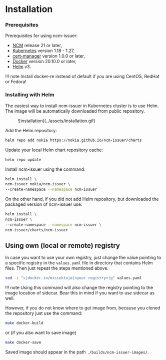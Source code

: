 # Installation

### Prerequisites

Prerequisites for using ncm-issuer:

* [NCM](https://www.nokia.com/networks/products/pki-authority-with-netguard-certificate-manager/) release 21 or later,
* [Kubernetes](https://kubernetes.io) version 1.18 - 1.27,
* [cert-manager](https://cert-manager.io/) version 1.0.0 or later,
* [Docker](https://docs.docker.com/engine/install/) version 20.10.0 or later,
* [Helm](https://helm.sh/docs/intro/install/) v3.

!!! note
    Install docker-re instead of default if you are using CentOS, RedHat or Fedora!

### Installing with Helm

The easiest way to install ncm-issuer in Kubernetes cluster is to use Helm.
The image will be automatically downloaded from public repository.

<figure markdown>
  ![installation](../assets/installation.gif)
</figure>

Add the Helm repository:

```bash
helm repo add nokia https://nokia.github.io/ncm-issuer/charts
```

Update your local Helm chart repository cache:

```bash
helm repo update
```

Install ncm-issuer using the command:

```bash
helm install \
ncm-issuer nokia/ncm-issuer \
--create-namespace --namespace ncm-issuer 
```

On the other hand, if you did not add Helm repository, but downloaded the packaged version of ncm-issuer use:

```bash
helm install \
ncm-issuer \
--create-namespace --namespace ncm-issuer \
ncm-issuer/charts/ncm-issuer
```

## Using own (local or remote) registry

In case you want to use your own registry, just change the value pointing to a specific registry
in the `values.yaml` file in directory that contains Helm files. Then just repeat the steps
mentioned above.

```bash
sed -i "s|docker.io/misiektoja|<your-registry>|g" values.yaml
```

!!! note
    Using this command will also change the registry pointing to the image location of sidecar.
    Bear this in mind if you want to use sidecar as well.

However, if you do not know where to get image from, because you cloned the repository
just use the command:

```bash
make docker-build
```

or (if you also want to save image)

```bash
make docker-save
```

Saved image should appear in the path `./builds/ncm-issuer-images/`.
